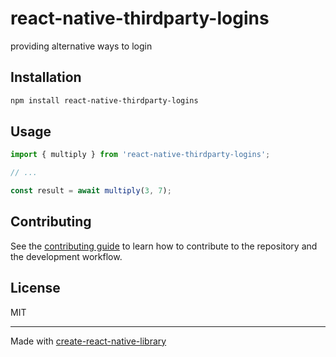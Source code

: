 # react-native-thirdparty-logins

providing alternative ways to login

## Installation

```sh
npm install react-native-thirdparty-logins
```

## Usage


```js
import { multiply } from 'react-native-thirdparty-logins';

// ...

const result = await multiply(3, 7);
```


## Contributing

See the [contributing guide](CONTRIBUTING.md) to learn how to contribute to the repository and the development workflow.

## License

MIT

---

Made with [create-react-native-library](https://github.com/callstack/react-native-builder-bob)
